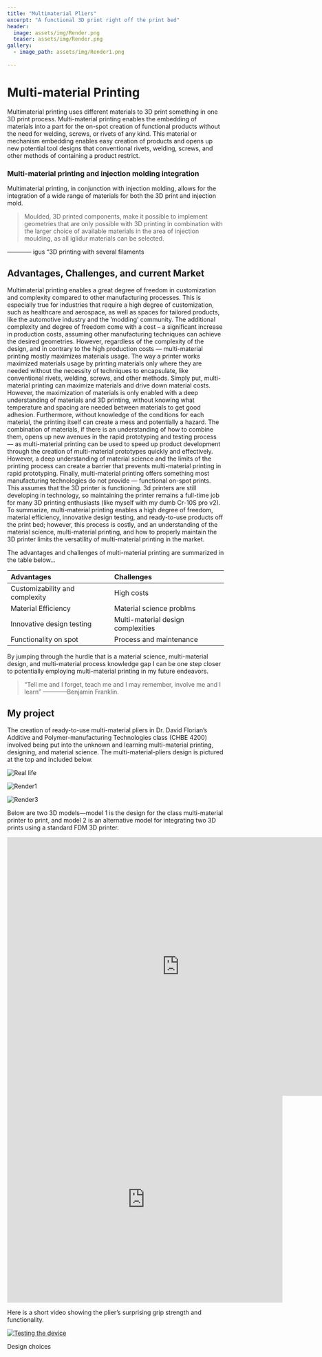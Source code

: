 ```yaml
---
title: "Multimaterial Pliers"
excerpt: "A functional 3D print right off the print bed"
header:
  image: assets/img/Render.png
  teaser: assets/img/Render.png
gallery:
  - image_path: assets/img/Render1.png
   
---
```




# **Multi-material Printing**

Multimaterial printing uses different materials to 3D print something in one 3D print process. Multi-material printing enables the embedding of materials into a part for the on-spot creation of functional products without the need for welding, screws, or rivets of any kind. This material or mechanism embedding enables easy creation of products and opens up new potential tool designs that conventional rivets, welding, screws, and other methods of containing a product restrict. 

### Multi-material printing and injection molding integration

Multimaterial printing, in conjunction with injection molding, allows for the integration of a wide range of materials for both the 3D print and injection mold.


> Moulded, 3D printed components, make it possible to implement geometries that are only possible with 3D printing in combination with the larger choice of available materials in the area of injection moulding, as all iglidur materials can be selected.

———— igus “3D printing with several filaments


##  **Advantages, Challenges, and current Market**

Multimaterial printing enables a great degree of freedom in customization and complexity compared to other manufacturing processes. This is especially true for industries that require a high degree of customization, such as healthcare and aerospace, as well as spaces for tailored products, like the automotive industry and the ‘modding’ community. The additional complexity and degree of freedom come with a cost – a significant increase in production costs, assuming other manufacturing techniques can achieve the desired geometries. However, regardless of the complexity of the design, and in contrary to the high production costs — multi-material printing mostly maximizes materials usage. The way a printer works maximized materials usage by printing materials only where they are needed without the necessity of techniques to encapsulate, like conventional rivets, welding, screws, and other methods. Simply put, multi-material printing can maximize materials and drive down material costs. However, the maximization of materials is only enabled with a deep understanding of materials and 3D printing, without knowing what temperature and spacing are needed between materials to get good adhesion. Furthermore, without knowledge of the conditions for each material, the printing itself can create a mess and potentially a hazard. The combination of materials, if there is an understanding of how to combine them, opens up new avenues in the rapid prototyping and testing process — as multi-material printing can be used to speed up product development through the creation of multi-material prototypes quickly and effectively. However, a deep understanding of material science and the limits of the printing process can create a barrier that prevents multi-material printing in rapid prototyping. Finally, multi-material printing offers something most manufacturing technologies do not provide — functional on-spot prints. This assumes that the 3D printer is functioning. 3d printers are still developing in technology, so maintaining the printer remains a full-time job for many 3D printing enthusiasts (like myself with my dumb Cr-10S pro v2). To summarize, multi-material printing enables a high degree of freedom, material efficiency, innovative design testing, and ready-to-use products off the print bed; however, this process is costly, and an understanding of the material science, multi-material printing, and how to properly maintain the 3D printer limits the versatility of multi-material printing in the market. 

The advantages and challenges of multi-material printing are summarized in the table below…

| Advantages                            | Challenges|
|:----------------------------------|:---------|
| Customizability and complexity         | High costs       |
| Material Efficiency            |Material science problms|
| Innovative design testing            | Multi-material design complexities      |
| Functionality on spot         |  Process and maintenance |


By jumping through the hurdle that is a material science, multi-material design, and multi-material process knowledge gap I can be one step closer to potentially employing multi-material printing in my future endeavors. 

> “Tell me and I forget, teach me and I may remember, involve me and I learn” ————Benjamin Franklin.

## My project

The creation of ready-to-use multi-material pliers in Dr. David Florian’s Additive and Polymer-manufacturing Technologies class (CHBE 4200) involved being put into the unknown and learning multi-material printing, designing, and material science. The multi-material-pliers design is pictured at the top and included below. 


![Real life](/assets/img/mmpliers.jpg)

![Render1](/assets/img/Render1.png)

![Render3](/assets/img/Render3.png)

Below are two 3D models—model 1 is the design for the class multi-material printer to print, and model 2 is an alternative model for integrating two 3D prints using a standard FDM 3D printer. 

<iframe src="https://vanderbilt643.autodesk360.com/shares/public/SH512d4QTec90decfa6ea1a2850a617ed4a8?mode=embed" width="800" height="600" allowfullscreen="true" webkitallowfullscreen="true" mozallowfullscreen="true"  frameborder="0"></iframe>
<iframe src="https://vanderbilt643.autodesk360.com/shares/public/SH512d4QTec90decfa6e4c579479f1c5f0df?mode=embed" width="640" height="480" allowfullscreen="true" webkitallowfullscreen="true" mozallowfullscreen="true"  frameborder="0"></iframe>


Here is a short video showing the plier’s surprising grip strength and functionality. 

[![Testing the device](/assets/img/mmpliers.jpg)](https://photos.app.goo.gl/RwmULUuQmrHCZvi1A)


Design choices 

